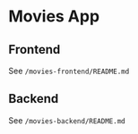 # Movies App

## Frontend

See `/movies-frontend/README.md`

## Backend

See `/movies-backend/README.md` 
